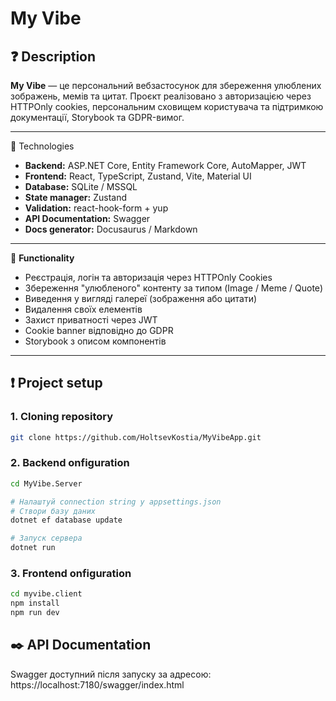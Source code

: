 # My Vibe

## ❓ Description

**My Vibe** — це персональний вебзастосунок для збереження улюблених зображень, мемів та цитат. Проєкт реалізовано з авторизацією через HTTPOnly cookies, персональним сховищем користувача та підтримкою документації, Storybook та GDPR-вимог.

---

🔨 Technologies

- **Backend:** ASP.NET Core, Entity Framework Core, AutoMapper, JWT
- **Frontend:** React, TypeScript, Zustand, Vite, Material UI
- **Database:** SQLite / MSSQL
- **State manager:** Zustand
- **Validation:** react-hook-form + yup
- **API Documentation:** Swagger
- **Docs generator:** Docusaurus / Markdown

---

🔎 **Functionality**

- Реєстрація, логін та авторизація через HTTPOnly Cookies
- Збереження "улюбленого" контенту за типом (Image / Meme / Quote)
- Виведення у вигляді галереї (зображення або цитати)
- Видалення своїх елементів
- Захист приватності через JWT
- Cookie banner відповідно до GDPR
- Storybook з описом компонентів

---

## ❗ Project setup

### 1. Cloning repository

```bash
git clone https://github.com/HoltsevKostia/MyVibeApp.git
```

### 2. Backend onfiguration

```bash
cd MyVibe.Server

# Налаштуй connection string у appsettings.json
# Створи базу даних
dotnet ef database update

# Запуск сервера
dotnet run
```

### 3. Frontend onfiguration
```bash
cd myvibe.client
npm install
npm run dev
```

## ✒️ API Documentation

Swagger доступний після запуску за адресою: https://localhost:7180/swagger/index.html
